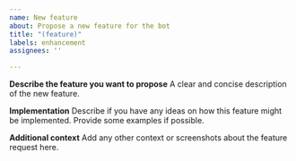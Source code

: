 ```yaml
---
name: New feature
about: Propose a new feature for the bot
title: "(feature)"
labels: enhancement
assignees: ''

---
```


**Describe the feature you want to propose**
A clear and concise description of the new feature.

**Implementation**
Describe if you have any ideas on how this feature might be implemented. Provide some examples if possible.

**Additional context**
Add any other context or screenshots about the feature request here.
